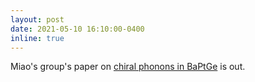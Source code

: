 ```yaml
---
layout: post
date: 2021-05-10 16:10:00-0400
inline: true
---
```


Miao's group's paper on [chiral phonons in BaPtGe](/publications/#li2020observation) is out.
